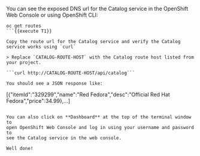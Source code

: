 You can see the exposed DNS url for the Catalog service in the OpenShift Web Console or using 
OpenShift CLI:

```
oc get routes
```{{execute T1}}

Copy the route url for the Catalog service and verify the Catalog service works using `curl`

> Replace `CATALOG-ROUTE-HOST` with the Catalog route host listed from your project.

```curl http://CATALOG-ROUTE-HOST/api/catalog```

You should see a JSON response like:
```
[{"itemId":"329299","name":"Red Fedora","desc":"Official Red Hat Fedora","price":34.99},...]
```

You can also click on **Dashboard** at the top of the terminal window to 
open OpenShift Web Console and log in using your username and password to 
see the Catalog service in the web console.

Well done!